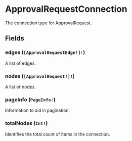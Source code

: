 # ApprovalRequestConnection

The connection type for ApprovalRequest.

## Fields

### edges (`[ApprovalRequestEdge!]!`)
A list of edges.

### nodes (`[ApprovalRequest!]!`)
A list of nodes.

### pageInfo (`PageInfo!`)
Information to aid in pagination.

### totalNodes (`Int!`)
Identifies the total count of items in the connection.
